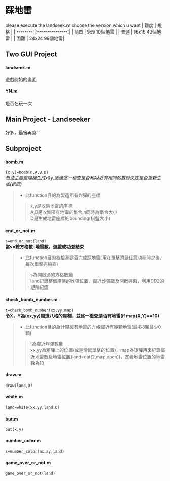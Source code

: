 # 踩地雷

please execute the landseek.m
choose the version which u want
| 難度 | 規格 |
|:--------:|:---------------:|
| 簡單 | 9x9 10個地雷 | 
| 普通 | 16x16 40個地雷 | 
| 困難 | 24x24 99個地雷| 
## Two GUI Project
#### landseek.m
遊戲開始的畫面
#### YN.m
是否在玩一次
## Main Project - Landseeker  
好多，最後再寫ˊˋ
## Subproject
#### bomb.m
` [x,y]=bomb(n,A,B,D) `  
*想法主要是隨機生成x&y,透過逐一檢查是否和A&B有相同的數對決定是否重新生成(遞迴)*
>* 此function目的為製造所有炸彈的座標  
>> x,y是收集地雷的座標  
A,B是收集所有地雷的集合,n同時為集合大小  
D是生成地雷座標的bounding(棋盤大小)  

#### end_or_not.m
` s=end_or_not(land) `  
**當s=總方格數-地雷數，遊戲成功並結束**
>* 此function目的為檢測是否完成踩地雷(用在單擊滑鼠任意功能時之後，每次單擊完檢查)  
>> s為開啟過的方格數量  
land記錄整個棋盤的炸彈位置、鄰近炸彈數及開啟與否，利用D*D*2的矩陣紀錄
#### check_bomb_number.m
` t=check_bomb_number(xx,yy,map) `  
**令X，Y為(xx,yy)周遭八格的座標，並逐一檢查是否有地雷(if map(X,Y)==10)**
>* 此function目的為計算沒有地雷的方格鄰近有幾顆地雷(最多8顆最少0顆)  
>> t為鄰近炸彈數量  
xx,yy為矩陣上的位置(或是滑鼠單擊的位置)，map為矩陣用來紀錄鄰近地雷數及地雷位置(land=cat(2,map,open))，定義地雷位置的地雷數為10  
#### draw.m
` draw(land,D) `  
#### white.m
` land=white(xx,yy,land,D) `  
#### but.m
` but(x,y) `  
#### number_color.m
` s=number_color(ax,ay,land) `  
#### game_over_or_not.m
 ` game_over_or_not(land) `
